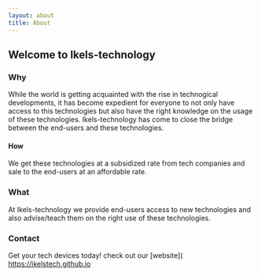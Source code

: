 ```yaml
---
layout: about
title: About
---
```


## **Welcome to Ikels-technology**

### Why

While the world is getting acquainted with the rise in technogical developments, it has become expedient for everyone to not only have access to this technologies but also have the right knowledge on the usage of these technologies. Ikels-technology has come to close the bridge between the end-users and these technologies. 

#### How

We get these technologies at a subsidized rate from tech companies and sale to the end-users at an affordable rate.

### What

At Ikels-technology we provide end-users access to new technologies and also advise/teach them on the right use of these technologies. 

### Contact

Get your tech devices today! check out our [website]( https://ikelstech.github.io
